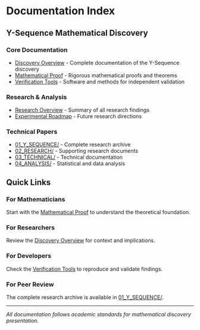 # Documentation Index

## Y-Sequence Mathematical Discovery

### Core Documentation
- [Discovery Overview](y-sequence/discovery.md) - Complete documentation of the Y-Sequence discovery
- [Mathematical Proof](y-sequence/mathematical-proof.md) - Rigorous mathematical proofs and theorems
- [Verification Tools](y-sequence/verification-tools.md) - Software and methods for independent validation

### Research & Analysis
- [Research Overview](research-overview.md) - Summary of all research findings
- [Experimental Roadmap](validation/experimental-roadmap.md) - Future research directions

### Technical Papers
- [01_Y_SEQUENCE/](../01_Y_SEQUENCE/) - Complete research archive
- [02_RESEARCH/](../02_RESEARCH/) - Supporting research documents
- [03_TECHNICAL/](../03_TECHNICAL/) - Technical documentation
- [04_ANALYSIS/](../04_ANALYSIS/) - Statistical and data analysis

## Quick Links

### For Mathematicians
Start with the [Mathematical Proof](y-sequence/mathematical-proof.md) to understand the theoretical foundation.

### For Researchers  
Review the [Discovery Overview](y-sequence/discovery.md) for context and implications.

### For Developers
Check the [Verification Tools](y-sequence/verification-tools.md) to reproduce and validate findings.

### For Peer Review
The complete research archive is available in [01_Y_SEQUENCE/](../01_Y_SEQUENCE/).

---

*All documentation follows academic standards for mathematical discovery presentation.*